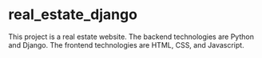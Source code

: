 # real_estate_django
This project is a real estate website. The backend technologies are Python and Django. The frontend technologies are HTML, CSS, and Javascript.
